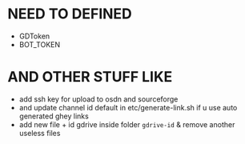 # NEED TO DEFINED
* GDToken
* BOT_TOKEN

# AND OTHER STUFF LIKE
* add ssh key for upload to osdn and sourceforge
* and update channel id default in etc/generate-link.sh if u use auto generated ghey links
* add new file + id gdrive inside folder `gdrive-id` & remove another useless files